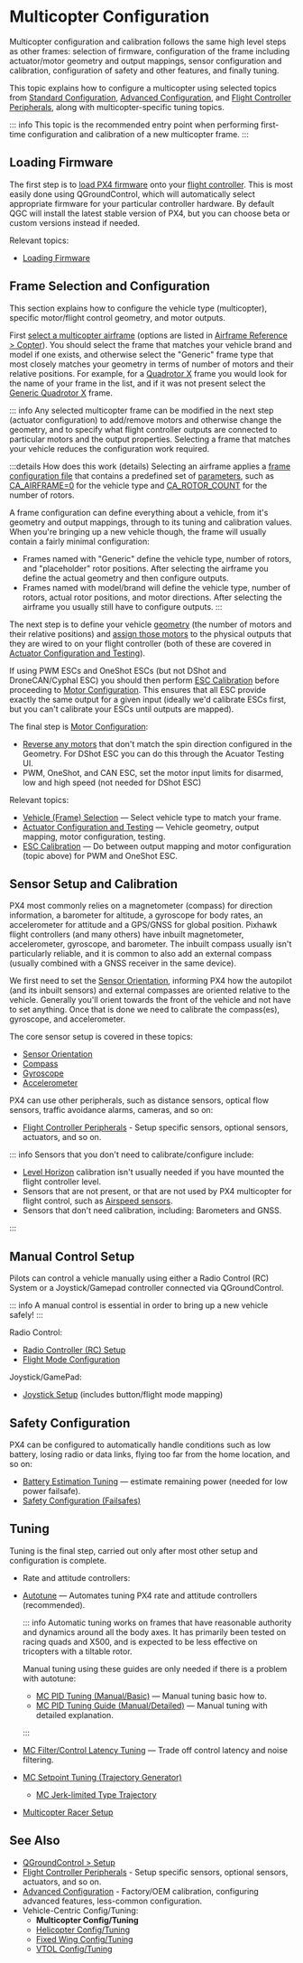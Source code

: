 # Multicopter Configuration

Multicopter configuration and calibration follows the same high level steps as other frames: selection of firmware, configuration of the frame including actuator/motor geometry and output mappings, sensor configuration and calibration, configuration of safety and other features, and finally tuning.

This topic explains how to configure a multicopter using selected topics from [Standard Configuration](../config/index.md), [Advanced Configuration](../advanced_config/index.md), and [Flight Controller Peripherals](../peripherals/index.md), along with multicopter-specific tuning topics.

::: info
This topic is the recommended entry point when performing first-time configuration and calibration of a new multicopter frame.
:::

## Loading Firmware

The first step is to [load PX4 firmware](../config/firmware.md) onto your [flight controller](../flight_controller/index.md).
This is most easily done using QGroundControl, which will automatically select appropriate firmware for your particular controller hardware.
By default QGC will install the latest stable version of PX4, but you can choose beta or custom versions instead if needed.

Relevant topics:

- [Loading Firmware](../config/firmware.md)

## Frame Selection and Configuration

This section explains how to configure the vehicle type (multicopter), specific motor/flight control geometry, and motor outputs.

First [select a multicopter airframe](../config/airframe.md) (options are listed in [Airframe Reference > Copter](../airframes/airframe_reference.md#copter)).
You should select the frame that matches your vehicle brand and model if one exists, and otherwise select the "Generic" frame type that most closely matches your geometry in terms of number of motors and their relative positions.
For example, for a [Quadrotor X](../airframes/airframe_reference.md#quadrotor-x) frame you would look for the name of your frame in the list, and if it was not present select the [Generic Quadrotor X](../airframes/airframe_reference.md#copter_quadrotor_x_generic_quadcopter) frame.

::: info
Any selected multicopter frame can be modified in the next step (actuator configuration) to add/remove motors and otherwise change the geometry, and to specify what flight controller outputs are connected to particular motors and the output properties.
Selecting a frame that matches your vehicle reduces the configuration work required.

:::details How does this work (details)
Selecting an airframe applies a [frame configuration file](../dev_airframes/adding_a_new_frame.md#adding-a-frame-configuration) that contains a predefined set of [parameters](../advanced_config/parameters.md), such as [CA_AIRFRAME=0](../advanced_config/parameter_reference.md#CA_AIRFRAME) for the vehicle type and [CA_ROTOR_COUNT](../advanced_config/parameter_reference.md#CA_ROTOR_COUNT) for the number of rotors.

A frame configuration can define everything about a vehicle, from it's geometry and output mappings, through to its tuning and calibration values.
When you're bringing up a new vehicle though, the frame will usually contain a fairly minimal configuration:

- Frames named with "Generic" define the vehicle type, number of rotors, and "placeholder" rotor positions.
  After selecting the airframe you define the actual geometry and then configure outputs.
- Frames named with model/brand will define the vehicle type, number of rotors, actual rotor positions, and motor directions.
  After selecting the airframe you usually still have to configure outputs.
  :::

The next step is to define your vehicle [geometry](../config/actuators.md#motor-geometry-multicopter) (the number of motors and their relative positions) and [assign those motors](../config/actuators.md#actuator-outputs) to the physical outputs that they are wired to on your flight controller (both of these are covered in [Actuator Configuration and Testing](../config/actuators.md)).

If using PWM ESCs and OneShot ESCs (but not DShot and DroneCAN/Cyphal ESC) you should then perform [ESC Calibration](../advanced_config/esc_calibration.md) before proceeding to [Motor Configuration](../config/actuators.md#motor-configuration).
This ensures that all ESC provide exactly the same output for a given input (ideally we'd calibrate ESCs first, but you can't calibrate your ESCs until outputs are mapped).

The final step is [Motor Configuration](../config/actuators.md#motor-configuration):

- [Reverse any motors](../config/actuators.md#reversing-motors) that don't match the spin direction configured in the Geometry.
  For DShot ESC you can do this through the Acuator Testing UI.
- PWM, OneShot, and CAN ESC, set the motor input limits for disarmed, low and high speed (not needed for DShot ESC)

Relevant topics:

- [Vehicle (Frame) Selection](../config/airframe.md) — Select vehicle type to match your frame.
- [Actuator Configuration and Testing](../config/actuators.md) — Vehicle geometry, output mapping, motor configuration, testing.
- [ESC Calibration](../advanced_config/esc_calibration.md) — Do between output mapping and motor configuration (topic above) for PWM and OneShot ESC.

## Sensor Setup and Calibration

PX4 most commonly relies on a magnetometer (compass) for direction information, a barometer for altitude, a gyroscope for body rates, an accelerometer for attitude and a GPS/GNSS for global position.
Pixhawk flight controllers (and many others) have inbuilt magnetometer, accelerometer, gyroscope, and barometer.
The inbuilt compass usually isn't particularly reliable, and it is common to also add an external compass (usually combined with a GNSS receiver in the same device).

We first need to set the [Sensor Orientation](../config/flight_controller_orientation.md), informing PX4 how the autopilot (and its inbuilt sensors) and external compasses are oriented relative to the vehicle.
Generally you'll orient towards the front of the vehicle and not have to set anything.
Once that is done we need to calibrate the compass(es), gyroscope, and accelerometer.

The core sensor setup is covered in these topics:

- [Sensor Orientation](../config/flight_controller_orientation.md)
- [Compass](../config/compass.md)
- [Gyroscope](../config/gyroscope.md)
- [Accelerometer](../config/accelerometer.md)

PX4 can use other peripherals, such as distance sensors, optical flow sensors, traffic avoidance alarms, cameras, and so on:

- [Flight Controller Peripherals](../peripherals/index.md) - Setup specific sensors, optional sensors, actuators, and so on.

::: info
Sensors that you don't need to calibrate/configure include:

- [Level Horizon](../config/level_horizon_calibration.md) calibration isn't usually needed if you have mounted the flight controller level.
- Sensors that are not present, or that are not used by PX4 multicopter for flight control, such as [Airspeed sensors](../config/airspeed.md).
- Sensors that don't need calibration, including: Barometers and GNSS.

:::

## Manual Control Setup

Pilots can control a vehicle manually using either a Radio Control (RC) System or a Joystick/Gamepad controller connected via QGroundControl.

::: info
A manual control is essential in order to bring up a new vehicle safely!
:::

Radio Control:

- [Radio Controller (RC) Setup](../config/radio.md)
- [Flight Mode Configuration](../config/flight_mode.md)

Joystick/GamePad:

- [Joystick Setup](../config/joystick.md) (includes button/flight mode mapping)

## Safety Configuration

PX4 can be configured to automatically handle conditions such as low battery, losing radio or data links, flying too far from the home location, and so on:

- [Battery Estimation Tuning](../config/battery.md) — estimate remaining power (needed for low power failsafe).
- [Safety Configuration (Failsafes)](../config/safety.md)

## Tuning

Tuning is the final step, carried out only after most other setup and configuration is complete.

- Rate and attitude controllers:
- [Autotune](../config/autotune_mc.md) — Automates tuning PX4 rate and attitude controllers (recommended).

  ::: info
  Automatic tuning works on frames that have reasonable authority and dynamics around all the body axes.
  It has primarily been tested on racing quads and X500, and is expected to be less effective on tricopters with a tiltable rotor.
  
  Manual tuning using these guides are only needed if there is a problem with autotune:
  
  - [MC PID Tuning (Manual/Basic)](../config_mc/pid_tuning_guide_multicopter_basic.md) — Manual tuning basic how to.
  - [MC PID Tuning Guide (Manual/Detailed)](../config_mc/pid_tuning_guide_multicopter.md) — Manual tuning with detailed explanation.
  
  :::


- [MC Filter/Control Latency Tuning](../config_mc/filter_tuning.md) — Trade off control latency and noise filtering.
- [MC Setpoint Tuning (Trajectory Generator)](../config_mc/mc_trajectory_tuning.md)
  - [MC Jerk-limited Type Trajectory](../config_mc/mc_jerk_limited_type_trajectory.md)
- [Multicopter Racer Setup](../config_mc/racer_setup.md)

<!--
- Explain what you have to tune on PX4, what you can tune, and what each topic covers
- I expect we should start with an exhaustive list of the tuning you could want to do - such as position tuning, etc. Do we have one?
 -->
<!-- TBD this is just text for me to mine

AFAIK autotune was tested on various not so custom platforms e.g. X500, racer quad, Loong standard VTOL. I honestly used it only once on a tricopter and it worked for roll and pitch but the resulting yaw tuning was not stable. Since then it was improved but that's not merged yet :eyes: https://github.com/PX4/PX4-Autopilot/pull/21857
Autotune was never tested on a Helicopter.
can you in theory autotune frame with any number of motors?
In theory yes but it needs to be able to have reasonable authority around all axes so I'd expect autotune to not work well for a monocopter without swashplate and so on. Probably also the controllers wouldn't work out of the box. I saw issues before with designs that tilt the rotor e.g. tricopter, bicopter, ... again


will PX4 still understand how to autotune?
Autotune should work for any vehicle that has reasonable authority and dynamics around all the body axes. A tiltable motor e.g. tricopter has at the least dynamics which are less tested with autotune.
My assumption is that the mixing system can cope with whatever geometry you throw at it.
Yes but it must be physically feasible. E.g. if you make a quadrotor where all motors turn the same way it will "deal" with it but that cannot work without very specific controllers. Same for a monocopter or a tricopter without swiveling one motor.
-->

## See Also

- [QGroundControl > Setup](https://docs.qgroundcontrol.com/master/en/qgc-user-guide/setup_view/setup_view.html)
- [Flight Controller Peripherals](../peripherals/index.md) - Setup specific sensors, optional sensors, actuators, and so on.
- [Advanced Configuration](../advanced_config/index.md) - Factory/OEM calibration, configuring advanced features, less-common configuration.
- Vehicle-Centric Config/Tuning:
  - **Multicopter Config/Tuning**
  - [Helicopter Config/Tuning](../config_heli/index.md)
  - [Fixed Wing Config/Tuning](../config_fw/index.md)
  - [VTOL Config/Tuning](../config_vtol/index.md)
